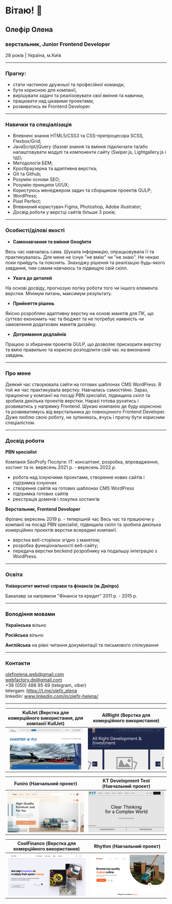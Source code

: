 # Вітаю! 👋


## Олефір Олена

### верстальник, Junior Frontend Developer

28 років | Україна, м.Київ

____

### Прагну:

- стати частиною дружньої та професійної команди, 
- бути корисною для компанії, 
- вирішувати задачі та реалізовувати свої вміння та навички, 
- працювати над цікавими проектами,
- розвиватись як Frontend Developer.

____

### Навички та спеціалізація

- Впевнені знання HTML5/CSS3 та CSS-препроцесора SCSS, Flexbox/Grid;
- JavaScript/jQuery (базові знання та вміння підключати та/або налаштовувати модулі та компоненти сайту (Swiper.js, Lightgallery.js і тд));
- Методологія БЕМ;
- Кросбраузерна та адаптивна верстка;
- Git та Github;
- Розумію основи SEO;
- Розумію принципи UI/UX;
- Користуюсь менеджером задач та сборщиком проектів GULP;
- WordPress;
- Pixel Perfect;
- Впевнений користувач Figma, Photoshop, Adobe illustrator;
- Досвід роботи у верстці сайтів більше 3 років;

____

### Особисті/ділові якості

- **Самонавчання та вміння Googlити**

Весь час навчалась сама. Шукала інформацію, опрацьовувала її та практикувалась. Для мене не існує "не вмію" чи "не знаю". Не чекаю поки прийдуть та пояснять. Знаходжу рішення та реалізацію будь-якого завдання, тим самим навчаюсь та підвищую свій скілл.

- **Увага до деталей**

На основі досвіду, прогнозую логіку роботи того чи іншого елемента верстки. Мінімум питань, максимум результату.

- **Прийняття рішень**

Якісно розробляю адаптивну верстку на основі макетів для ПК, що суттєво економить час та бюджет та не потребує наявність чи замовлення додаткових макетів дизайну.

- **Дотримання дедлайнів**

Працюю зі збирачем проектів GULP, що дозволяє прискорити верстку та вмію правильно та корисно розподілити свій час на виконання завдань.

____

### Про мене

Деякий час створювала сайти на готових шаблонах CMS WordPress. В той же час практикувала верстку. Навчалась самостійно. Зараз, працюючи у компанії на посаді PBN specialist, підвищила скілл та зробила декілька проектів верстки. Наразі готова рухатись і розвиватись у напрямку Frontend. Шукаю компанію де буду корисною та розвиватимусь від верстальника до повноцінного Frontend Developer. Дуже люблю свою роботу, не зупиняюсь, вчусь і прагну бути корисним спеціалістом. 

____


### Досвід роботи

**PBN specialist**

Компанія SeoProfy
Послуги: IT: консалтинг, розробка, впровадження, хостинг та ін.
вересень 2021 р. - вересень 2022 р.
- робота над існуючими проектами, створення нових сайтів і підтримка існуючих
- створення сайтів на готових шаблонах CMS WordPress
- підтримка готових сайтів
- реєстрація доменів і покупка хостингів

**Верстальник, Frontend Developer**

Фріланс
вересень 2019 р. - теперішній час
Весь час та працюючи у компанії на посаді PBN specialist, підвищила скілл та зробила декілька комерційних проектів верстки всередині компанії.
- верстка веб-сторінок згідно з макетом;
- розробка функціональності веб-сайту;
- передача верстки beckend розробнику на подальшу інтеграцію з WordPress.

____

### Освіта

**Університет митної справи та фінансів (м.Дніпро)**

Бакалавр за напрямом "Фінанси та кредит"
2011 р. - 2015 р.

____

### Володіння мовами

**Українська**
вільно

**Російська**
вільно

**Англійська**
на рівні читання документації та письмового спілкування

____

### Контакти

olefirelena.web@gmail.com <br />
webfactory.dp@gmail.com <br />
+38 (050) 486 95 49 (telegram, viber)<br />
telergam: https://t.me/olefir_elena<br />
linkedin: www.linkedin.com/in/olefir-helena/

____
| KullJet (Верстка для комерційного використання, для компанії KullJet)  | AllRight (Верстка для комерційного використання) |
| ------------- | ------------- |
| [![name](https://github.com/OlefirElena/KullJet/blob/main/img/cover.jpg)](https://olefirelena.github.io/KullJet/)  | [![name](https://github.com/OlefirElena/AllRight/blob/main/img/cover.jpg)](https://olefirelena.github.io/AllRight/)  |

| Funiro (Навчальний проект)  | KT Development Test (Навчальний проект) |
| ------------- | ------------- |
| [![name](https://github.com/OlefirElena/funiro/blob/main/img/funiro.jpg)](https://olefirelena.github.io/funiro/)  | [![name](https://github.com/OlefirElena/KTDevelopmentTest/blob/main/img/cover.jpg)](https://github.com/OlefirElena/KTDevelopmentTest)  |

| CoolFinance (Верстка для комерційного використання)  | Rhythm (Навчальний проект) |
| ------------- | ------------- |
| [![name](https://github.com/OlefirElena/CoolFinance/blob/main/img/cover.jpg)](https://olefirelena.github.io/CoolFinance/)  | [![name](https://github.com/OlefirElena/Rhythm/blob/main/img/Slice1.jpg)](https://olefirelena.github.io/Rhythm/)  |
